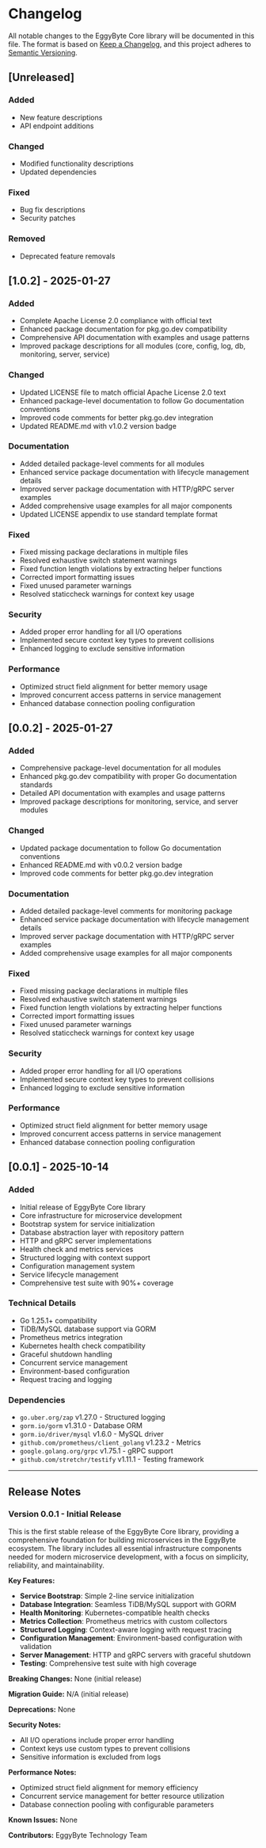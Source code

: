 # Changelog

All notable changes to the EggyByte Core library will be documented in this file.
The format is based on [Keep a Changelog](https://keepachangelog.com/en/1.0.0/),
and this project adheres to [Semantic Versioning](https://semver.org/spec/v2.0.0.html).

## [Unreleased]

### Added
- New feature descriptions
- API endpoint additions

### Changed
- Modified functionality descriptions
- Updated dependencies

### Fixed
- Bug fix descriptions
- Security patches

### Removed
- Deprecated feature removals

## [1.0.2] - 2025-01-27

### Added
- Complete Apache License 2.0 compliance with official text
- Enhanced package documentation for pkg.go.dev compatibility
- Comprehensive API documentation with examples and usage patterns
- Improved package descriptions for all modules (core, config, log, db, monitoring, server, service)

### Changed
- Updated LICENSE file to match official Apache License 2.0 text
- Enhanced package-level documentation to follow Go documentation conventions
- Improved code comments for better pkg.go.dev integration
- Updated README.md with v1.0.2 version badge

### Documentation
- Added detailed package-level comments for all modules
- Enhanced service package documentation with lifecycle management details
- Improved server package documentation with HTTP/gRPC server examples
- Added comprehensive usage examples for all major components
- Updated LICENSE appendix to use standard template format

### Fixed
- Fixed missing package declarations in multiple files
- Resolved exhaustive switch statement warnings
- Fixed function length violations by extracting helper functions
- Corrected import formatting issues
- Fixed unused parameter warnings
- Resolved staticcheck warnings for context key usage

### Security
- Added proper error handling for all I/O operations
- Implemented secure context key types to prevent collisions
- Enhanced logging to exclude sensitive information

### Performance
- Optimized struct field alignment for better memory usage
- Improved concurrent access patterns in service management
- Enhanced database connection pooling configuration

## [0.0.2] - 2025-01-27

### Added
- Comprehensive package-level documentation for all modules
- Enhanced pkg.go.dev compatibility with proper Go documentation standards
- Detailed API documentation with examples and usage patterns
- Improved package descriptions for monitoring, service, and server modules

### Changed
- Updated package documentation to follow Go documentation conventions
- Enhanced README.md with v0.0.2 version badge
- Improved code comments for better pkg.go.dev integration

### Documentation
- Added detailed package-level comments for monitoring package
- Enhanced service package documentation with lifecycle management details
- Improved server package documentation with HTTP/gRPC server examples
- Added comprehensive usage examples for all major components

### Fixed
- Fixed missing package declarations in multiple files
- Resolved exhaustive switch statement warnings
- Fixed function length violations by extracting helper functions
- Corrected import formatting issues
- Fixed unused parameter warnings
- Resolved staticcheck warnings for context key usage

### Security
- Added proper error handling for all I/O operations
- Implemented secure context key types to prevent collisions
- Enhanced logging to exclude sensitive information

### Performance
- Optimized struct field alignment for better memory usage
- Improved concurrent access patterns in service management
- Enhanced database connection pooling configuration

## [0.0.1] - 2025-10-14

### Added
- Initial release of EggyByte Core library
- Core infrastructure for microservice development
- Bootstrap system for service initialization
- Database abstraction layer with repository pattern
- HTTP and gRPC server implementations
- Health check and metrics services
- Structured logging with context support
- Configuration management system
- Service lifecycle management
- Comprehensive test suite with 90%+ coverage

### Technical Details
- Go 1.25.1+ compatibility
- TiDB/MySQL database support via GORM
- Prometheus metrics integration
- Kubernetes health check compatibility
- Graceful shutdown handling
- Concurrent service management
- Environment-based configuration
- Request tracing and logging

### Dependencies
- `go.uber.org/zap` v1.27.0 - Structured logging
- `gorm.io/gorm` v1.31.0 - Database ORM
- `gorm.io/driver/mysql` v1.6.0 - MySQL driver
- `github.com/prometheus/client_golang` v1.23.2 - Metrics
- `google.golang.org/grpc` v1.75.1 - gRPC support
- `github.com/stretchr/testify` v1.11.1 - Testing framework

---

## Release Notes

### Version 0.0.1 - Initial Release
This is the first stable release of the EggyByte Core library, providing a comprehensive foundation for building microservices in the EggyByte ecosystem. The library includes all essential infrastructure components needed for modern microservice development, with a focus on simplicity, reliability, and maintainability.

**Key Features:**
- **Service Bootstrap**: Simple 2-line service initialization
- **Database Integration**: Seamless TiDB/MySQL support with GORM
- **Health Monitoring**: Kubernetes-compatible health checks
- **Metrics Collection**: Prometheus metrics with custom collectors
- **Structured Logging**: Context-aware logging with request tracing
- **Configuration Management**: Environment-based configuration with validation
- **Server Management**: HTTP and gRPC servers with graceful shutdown
- **Testing**: Comprehensive test suite with high coverage

**Breaking Changes:** None (initial release)

**Migration Guide:** N/A (initial release)

**Deprecations:** None

**Security Notes:** 
- All I/O operations include proper error handling
- Context keys use custom types to prevent collisions
- Sensitive information is excluded from logs

**Performance Notes:**
- Optimized struct field alignment for memory efficiency
- Concurrent service management for better resource utilization
- Database connection pooling with configurable parameters

**Known Issues:** None

**Contributors:** EggyByte Technology Team
